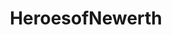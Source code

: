 ---
title: HeroesofNewerth
crosslinks:
- DotA2
- livven
- gwent
- pcmasterrace
- '2013'
- assholedesign
- askscience
- gatekeeping
- gifs
---